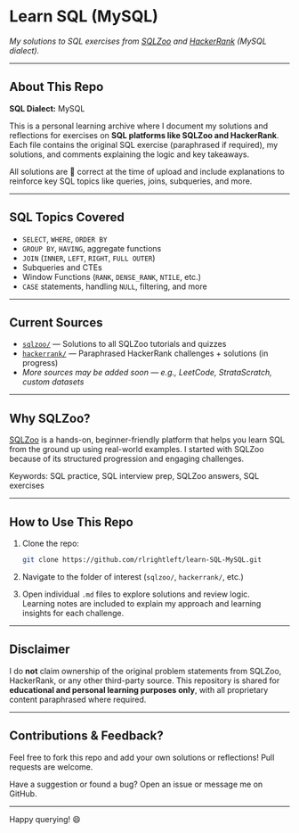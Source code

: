 # Learn SQL (MySQL)

*My solutions to SQL exercises from [SQLZoo](https://www.sqlzoo.net/wiki/SQL_Tutorial) and [HackerRank](https://www.hackerrank.com/domains/sql) (MySQL dialect).*

---

## About This Repo
**SQL Dialect:** MySQL

This is a personal learning archive where I document my solutions and reflections for exercises on **SQL platforms like SQLZoo and HackerRank**. Each file contains the original SQL exercise (paraphrased if required), my solutions, and comments explaining the logic and key takeaways.

All solutions are 💯 correct at the time of upload and include explanations to reinforce key SQL topics like queries, joins, subqueries, and more.

---

## SQL Topics Covered
- `SELECT`, `WHERE`, `ORDER BY`
- `GROUP BY`, `HAVING`, aggregate functions
- `JOIN` (`INNER`, `LEFT`, `RIGHT`, `FULL OUTER`)
- Subqueries and CTEs
- Window Functions (`RANK`, `DENSE_RANK`, `NTILE`, etc.)
- `CASE` statements, handling `NULL`, filtering, and more

---

## Current Sources

- [`sqlzoo/`](./sqlzoo/) — Solutions to all SQLZoo tutorials and quizzes  
- [`hackerrank/`](./hackerrank/) — Paraphrased HackerRank challenges + solutions (in progress)  
- *More sources may be added soon — e.g., LeetCode, StrataScratch, custom datasets*

---

## Why SQLZoo?
[SQLZoo](https://sqlzoo.net/wiki/SQL_Tutorial) is a hands-on, beginner-friendly platform that helps you learn SQL from the ground up using real-world examples. I started with SQLZoo because of its structured progression and engaging challenges.

Keywords: SQL practice, SQL interview prep, SQLZoo answers, SQL exercises

---

## How to Use This Repo
1. Clone the repo:  
   ```bash
   git clone https://github.com/rlrightleft/learn-SQL-MySQL.git
   ```
   
2. Navigate to the folder of interest (`sqlzoo/`, `hackerrank/`, etc.)

3. Open individual `.md` files to explore solutions and review logic.  
   Learning notes are included to explain my approach and learning insights for each challenge.

---

## Disclaimer
I do **not** claim ownership of the original problem statements from SQLZoo, HackerRank, or any other third-party source. This repository is shared for **educational and personal learning purposes only**, with all proprietary content paraphrased where required.

---

## Contributions & Feedback?
Feel free to fork this repo and add your own solutions or reflections! Pull requests are welcome.

Have a suggestion or found a bug? Open an issue or message me on GitHub.

---

Happy querying! 😄
